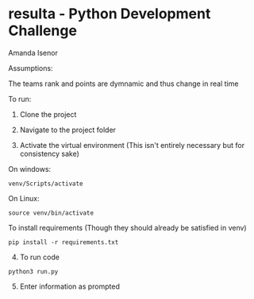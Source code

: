 # resulta - Python Development Challenge
Amanda Isenor

Assumptions:

The teams rank and points are dymnamic and thus change in real time
  
To run:

1. Clone the project

2. Navigate to the project folder

3. Activate the virtual environment (This isn't entirely necessary but for consistency sake)

On windows:
```
venv/Scripts/activate
```
On Linux:
```
source venv/bin/activate
```
To install requirements (Though they should already be satisfied in venv)
```
pip install -r requirements.txt
```
4. To run code
```
python3 run.py
```
5. Enter information as prompted
